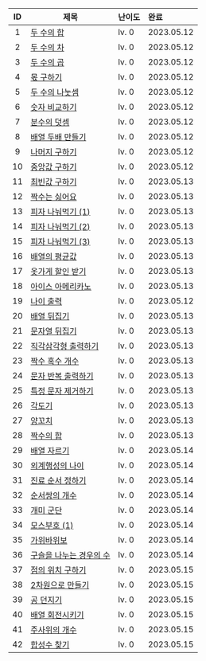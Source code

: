 
| ID | 제목 | 난이도 | 완료 |
|:--: |-----|:------|:-----|
|1 |[두 수의 합][#1]| lv. 0 | 2023.05.12 |
|2 |[두 수의 차][#2]| lv. 0 | 2023.05.12 |
|3 |[두 수의 곱][#3]| lv. 0 | 2023.05.12 |
|4 |[몫 구하기][#4]| lv. 0 | 2023.05.12 |
|5 |[두 수의 나눗셈][#5]| lv. 0 | 2023.05.12 |
|6 |[숫자 비교하기][#6]| lv. 0 | 2023.05.12 |
|7 |[분수의 덧셈][#7]| lv. 0 | 2023.05.12 |
|8 |[배열 두배 만들기][#8]| lv. 0 | 2023.05.12 |
|9 |[나머지 구하기][#9]| lv. 0 | 2023.05.12 |
|10 |[중앙값 구하기][#10]| lv. 0 | 2023.05.12 |
|11 |[최빈값 구하기][#11]| lv. 0 | 2023.05.13 |
|12 |[짝수는 싫어요][#12]| lv. 0 | 2023.05.13 |
|13 |[피자 나눠먹기 (1)][#13]| lv. 0 | 2023.05.13 |
|14 |[피자 나눠먹기 (2)][#14]| lv. 0 | 2023.05.13 |
|15 |[피자 나눠먹기 (3)][#15]| lv. 0 | 2023.05.13 |
|16 |[배열의 평균값][#16]| lv. 0 | 2023.05.13 |
|17 |[옷가게 할인 받기][#17]| lv. 0 | 2023.05.13 |
|18 |[아이스 아메리카노][#18]| lv. 0 | 2023.05.13 |
|19 |[나이 출력][#19]| lv. 0 | 2023.05.12 |
|20 |[배열 뒤집기][#20]| lv. 0 | 2023.05.13 |
|21 |[문자열 뒤집기][#21]| lv. 0 | 2023.05.13 |
|22 |[직각삼각형 출력하기][#22]| lv. 0 | 2023.05.13 |
|23 |[짝수 혹수 개수][#23]| lv. 0 | 2023.05.13 |
|24 | [문자 반복 출력하기][#24]| lv. 0 | 2023.05.13 |
|25 | [특정 문자 제거하기][#25]| lv. 0 | 2023.05.13 |
|26 | [각도기][#26]| lv. 0 | 2023.05.13 |
|27 | [양꼬치][#27]| lv. 0 | 2023.05.13 |
|28 | [짝수의 합][#28]| lv. 0 | 2023.05.13 |
|29 | [배열 자르기][#29]| lv. 0 | 2023.05.14 |
|30 | [외계행성의 나이][#30]| lv. 0 | 2023.05.14 |
|31 | [진료 순서 정하기][#31]| lv. 0 | 2023.05.14 |
|32 | [순서쌍의 개수][#32]| lv. 0 | 2023.05.14 |
|33 | [개미 군단][#33]| lv. 0 | 2023.05.14 |
|34 | [모스부호 (1)][#34]| lv. 0 | 2023.05.14 |
|35 | [가위바위보][#35]| lv. 0 | 2023.05.14 |
|36 | [구슬을 나누는 경우의 수][#36]| lv. 0 | 2023.05.14 |
|37 | [점의 위치 구하기][#37]| lv. 0 | 2023.05.15 |
|38 | [2차원으로 만들기][#38]| lv. 0 | 2023.05.15 |
|39 | [공 던지기][#39]| lv. 0 | 2023.05.15 |
|40 | [배열 회전시키기][#40]| lv. 0 | 2023.05.15 |
|41 | [주사위의 개수][#41]| lv. 0 | 2023.05.15 |
|42 | [합성수 찾기][#42]| lv. 0 | 2023.05.15 |

[#1]: https://school.programmers.co.kr/learn/courses/30/lessons/120802
[#2]: https://school.programmers.co.kr/learn/courses/30/lessons/120803
[#3]: https://school.programmers.co.kr/learn/courses/30/lessons/120804
[#4]: https://school.programmers.co.kr/learn/courses/30/lessons/120805
[#5]: https://school.programmers.co.kr/learn/courses/30/lessons/120806
[#6]: https://school.programmers.co.kr/learn/courses/30/lessons/120807
[#7]: https://school.programmers.co.kr/learn/courses/30/lessons/120808
[#8]: https://school.programmers.co.kr/learn/courses/30/lessons/120809
[#9]: https://school.programmers.co.kr/learn/courses/30/lessons/120810
[#10]: https://school.programmers.co.kr/learn/courses/30/lessons/120811
[#11]: https://school.programmers.co.kr/learn/courses/30/lessons/120812
[#12]: https://school.programmers.co.kr/learn/courses/30/lessons/120813
[#13]: https://school.programmers.co.kr/learn/courses/30/lessons/120814
[#14]: https://school.programmers.co.kr/learn/courses/30/lessons/120815
[#15]: https://school.programmers.co.kr/learn/courses/30/lessons/120816
[#16]: https://school.programmers.co.kr/learn/courses/30/lessons/120817
[#17]: https://school.programmers.co.kr/learn/courses/30/lessons/120818
[#18]: https://school.programmers.co.kr/learn/courses/30/lessons/120819
[#19]: https://school.programmers.co.kr/learn/courses/30/lessons/120820
[#20]: https://school.programmers.co.kr/learn/courses/30/lessons/120821
[#21]: https://school.programmers.co.kr/learn/courses/30/lessons/120822
[#22]: https://school.programmers.co.kr/learn/courses/30/lessons/120823
[#23]: https://school.programmers.co.kr/learn/courses/30/lessons/120824
[#24]: https://school.programmers.co.kr/learn/courses/30/lessons/120825
[#25]: https://school.programmers.co.kr/learn/courses/30/lessons/120826
[#26]: https://school.programmers.co.kr/learn/courses/30/lessons/120829
[#27]: https://school.programmers.co.kr/learn/courses/30/lessons/120830
[#28]: https://school.programmers.co.kr/learn/courses/30/lessons/120831
[#29]: https://school.programmers.co.kr/learn/courses/30/lessons/120833
[#30]: https://school.programmers.co.kr/learn/courses/30/lessons/120834
[#31]: https://school.programmers.co.kr/learn/courses/30/lessons/120835
[#32]: https://school.programmers.co.kr/learn/courses/30/lessons/120836
[#33]: https://school.programmers.co.kr/learn/courses/30/lessons/120837
[#34]: https://school.programmers.co.kr/learn/courses/30/lessons/120838
[#35]: https://school.programmers.co.kr/learn/courses/30/lessons/120839
[#36]: https://school.programmers.co.kr/learn/courses/30/lessons/120840
[#37]: https://school.programmers.co.kr/learn/courses/30/lessons/120841
[#38]: https://school.programmers.co.kr/learn/courses/30/lessons/120842
[#39]: https://school.programmers.co.kr/learn/courses/30/lessons/120843
[#40]: https://school.programmers.co.kr/learn/courses/30/lessons/120844
[#41]: https://school.programmers.co.kr/learn/courses/30/lessons/120845
[#42]: https://school.programmers.co.kr/learn/courses/30/lessons/120846
